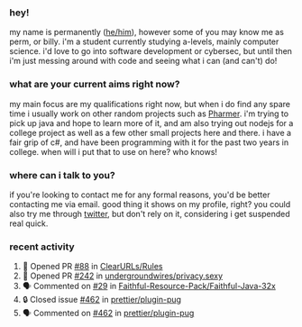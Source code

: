 ### hey!
my name is permanently ([he/him](https://pronoun.is/he)), however some of you may know me as perm, or billy. i'm a student currently studying a-levels, mainly computer science. i'd love to go into software development or cybersec, but until then i'm just messing around with code and seeing what i can (and can't) do!

### what are your current aims right now?
my main focus are my qualifications right now, but when i do find any spare time i usually work on other random projects such as [Pharmer](https://github.com/Permanently/Pharmer). i'm trying to pick up java and hope to learn more of it, and am also trying out nodejs for a college project as well as a few other small projects here and there. i have a fair grip of c#, and have been programming with it for the past two years in college. when will i put that to use on here? who knows!

### where can i talk to you?
if you're looking to contact me for any formal reasons, you'd be better contacting me via email. good thing it shows on my profile, right? you could also try me through [twitter](https://twitter.com/permanentlay), but don't rely on it, considering i get suspended real quick.

### recent activity
<!--START_SECTION:activity-->
1. 💪 Opened PR [#88](https://github.com/ClearURLs/Rules/pull/88) in [ClearURLs/Rules](https://github.com/ClearURLs/Rules)
2. 💪 Opened PR [#242](https://github.com/undergroundwires/privacy.sexy/pull/242) in [undergroundwires/privacy.sexy](https://github.com/undergroundwires/privacy.sexy)
3. 🗣 Commented on [#29](https://github.com/Faithful-Resource-Pack/Faithful-Java-32x/issues/29#issuecomment-1685374279) in [Faithful-Resource-Pack/Faithful-Java-32x](https://github.com/Faithful-Resource-Pack/Faithful-Java-32x)
4. 🔒 Closed issue [#462](https://github.com/prettier/plugin-pug/issues/462) in [prettier/plugin-pug](https://github.com/prettier/plugin-pug)
5. 🗣 Commented on [#462](https://github.com/prettier/plugin-pug/issues/462#issuecomment-1671629281) in [prettier/plugin-pug](https://github.com/prettier/plugin-pug)
<!--END_SECTION:activity-->
